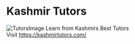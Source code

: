 # Kashmir Tutors
![TutorsImage](https://www.kashmirtutors.com/assets/images/tutors.png)
Learn from Kashmirs Best Tutors <br>
Visit https://kashmirtutors.com/
